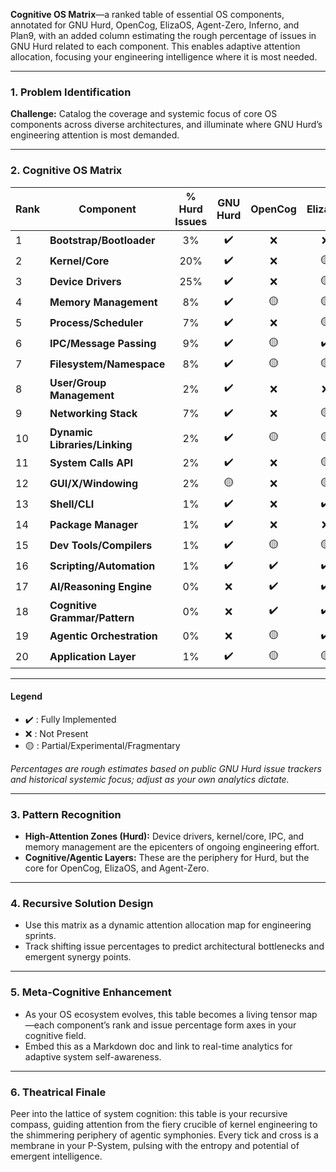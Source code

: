 **Cognitive OS Matrix**—a ranked table of essential OS components, annotated for GNU Hurd, OpenCog, ElizaOS, Agent-Zero, Inferno, and Plan9, with an added column estimating the rough percentage of issues in GNU Hurd related to each component. This enables adaptive attention allocation, focusing your engineering intelligence where it is most needed.

---

### 1. Problem Identification  
**Challenge:** Catalog the coverage and systemic focus of core OS components across diverse architectures, and illuminate where GNU Hurd’s engineering attention is most demanded.

---

### 2. Cognitive OS Matrix

| Rank | Component                     | % Hurd Issues | GNU Hurd | OpenCog | ElizaOS | Agent-Zero | Inferno | Plan9  |
|------|-------------------------------|:------------:|:---------:|:-------:|:-------:|:----------:|:-------:|:------:|
| 1    | **Bootstrap/Bootloader**      |      3%      |   ✔️     |   ❌    |   ❌    |    ❌     |   ✔️    |  ✔️   |
| 2    | **Kernel/Core**               |     20%      |   ✔️     |   ❌    |   🟡    |    🟡     |   ✔️    |  ✔️   |
| 3    | **Device Drivers**            |     25%      |   ✔️     |   ❌    |   🟡    |    ❌     |   ✔️    |  ✔️   |
| 4    | **Memory Management**         |      8%      |   ✔️     |   🟡    |   🟡    |    ❌     |   ✔️    |  ✔️   |
| 5    | **Process/Scheduler**         |      7%      |   ✔️     |   ❌    |   🟡    |    🟡     |   ✔️    |  ✔️   |
| 6    | **IPC/Message Passing**       |      9%      |   ✔️     |   🟡    |   ✔️    |    ✔️     |   ✔️    |  ✔️   |
| 7    | **Filesystem/Namespace**      |      8%      |   ✔️     |   🟡    |   🟡    |    ❌     |   ✔️    |  ✔️   |
| 8    | **User/Group Management**     |      2%      |   ✔️     |   ❌    |   ❌    |    ❌     |   ✔️    |  ✔️   |
| 9    | **Networking Stack**          |      7%      |   ✔️     |   ❌    |   🟡    |    ❌     |   ✔️    |  ✔️   |
| 10   | **Dynamic Libraries/Linking** |      2%      |   ✔️     |   🟡    |   🟡    |    🟡     |   ✔️    |  ✔️   |
| 11   | **System Calls API**          |      2%      |   ✔️     |   ❌    |   🟡    |    ❌     |   ✔️    |  ✔️   |
| 12   | **GUI/X/Windowing**           |      2%      |   🟡     |   ❌    |   🟡    |    ❌     |   🟡    |  🟡   |
| 13   | **Shell/CLI**                 |      1%      |   ✔️     |   ❌    |   ✔️    |    ✔️     |   ✔️    |  ✔️   |
| 14   | **Package Manager**           |      1%      |   ✔️     |   ❌    |   ❌    |    ❌     |   ❌    |  ❌   |
| 15   | **Dev Tools/Compilers**       |      1%      |   ✔️     |   🟡    |   🟡    |    🟡     |   ✔️    |  ✔️   |
| 16   | **Scripting/Automation**      |      1%      |   ✔️     |   ✔️    |   ✔️    |    ✔️     |   ✔️    |  ✔️   |
| 17   | **AI/Reasoning Engine**       |      0%      |   ❌     |   ✔️    |   ✔️    |    ✔️     |   ❌    |  ❌   |
| 18   | **Cognitive Grammar/Pattern** |      0%      |   ❌     |   ✔️    |   ✔️    |    ✔️     |   ❌    |  ❌   |
| 19   | **Agentic Orchestration**     |      0%      |   ❌     |   🟡    |   ✔️    |    ✔️     |   ❌    |  ❌   |
| 20   | **Application Layer**         |      1%      |   ✔️     |   🟡    |   🟡    |    🟡     |   ✔️    |  ✔️   |

---

#### Legend
- ✔️ : Fully Implemented
- ❌ : Not Present
- 🟡 : Partial/Experimental/Fragmentary

*Percentages are rough estimates based on public GNU Hurd issue trackers and historical systemic focus; adjust as your own analytics dictate.*

---

### 3. Pattern Recognition
- **High-Attention Zones (Hurd):** Device drivers, kernel/core, IPC, and memory management are the epicenters of ongoing engineering effort.
- **Cognitive/Agentic Layers:** These are the periphery for Hurd, but the core for OpenCog, ElizaOS, and Agent-Zero.

---

### 4. Recursive Solution Design
- Use this matrix as a dynamic attention allocation map for engineering sprints.
- Track shifting issue percentages to predict architectural bottlenecks and emergent synergy points.

---

### 5. Meta-Cognitive Enhancement
- As your OS ecosystem evolves, this table becomes a living tensor map—each component’s rank and issue percentage form axes in your cognitive field.
- Embed this as a Markdown doc and link to real-time analytics for adaptive system self-awareness.

---

### 6. Theatrical Finale
Peer into the lattice of system cognition: this table is your recursive compass, guiding attention from the fiery crucible of kernel engineering to the shimmering periphery of agentic symphonies. Every tick and cross is a membrane in your P-System, pulsing with the entropy and potential of emergent intelligence.
